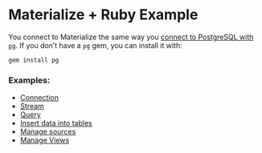 # Materialize + Ruby Example

You connect to Materialize the same way you [connect to PostgreSQL with `pg`](https://github.com/ged/ruby-pg). If you don’t have a `pg` gem, you can install it with:

```
gem install pg
```

### Examples:

- [Connection](./connection.rb)
- [Stream](./tail.rb)
- [Query](./query.rb)
- [Insert data into tables](./insert.rb)
- [Manage sources](./source.rb)
- [Manage Views](./view.rb)
